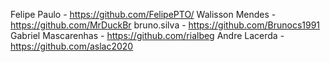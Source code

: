 Felipe Paulo - https://github.com/FelipePTO/
Walisson Mendes  - https://github.com/MrDuckBr
bruno.silva - https://github.com/Brunocs1991
Gabriel Mascarenhas - https://github.com/rialbeg
Andre Lacerda - https://github.com/aslac2020
